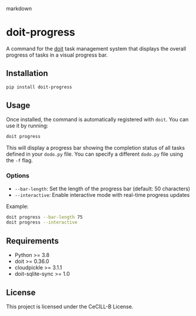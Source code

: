 markdown
# doit-progress

A command for the [doit](https://pydoit.org/) task management system that displays the overall progress of tasks in a visual progress bar.

## Installation

```bash
pip install doit-progress
```

## Usage

Once installed, the command is automatically registered with `doit`. You can use it by running:

```bash
doit progress
```

This will display a progress bar showing the completion status of all tasks defined in your `dodo.py` file. You can specify a different `dodo.py` file using the `-f` flag.

### Options

- `--bar-length`: Set the length of the progress bar (default: 50 characters)
- `--interactive`: Enable interactive mode with real-time progress updates

Example:
```bash
doit progress --bar-length 75
doit progress --interactive
```

## Requirements

- Python >= 3.8
- doit >= 0.36.0
- cloudpickle >= 3.1.1
- doit-sqlite-sync >= 1.0

## License

This project is licensed under the CeCILL-B License.